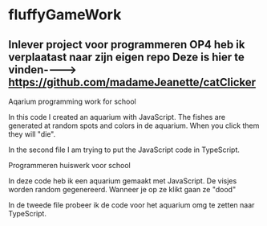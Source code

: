 # fluffyGameWork
Inlever project voor programmeren OP4 heb ik verplaatast naar zijn eigen repo
Deze is hier te vinden----> https://github.com/madameJeanette/catClicker
----------------------------------------------------------------------------------------------------------------------


Aqarium
programming work for school

In this code I created an aquarium with JavaScript.
The fishes are generated at random spots and colors in de aquarium.
When you click them they will "die".

In the second file I am trying to put the JavaScript code in TypeScript.


Programmeren huiswerk voor school

In deze code heb ik een aquarium gemaakt met JavaScript. 
De visjes worden random gegenereerd.
Wanneer je op ze klikt gaan ze "dood"

In de tweede file probeer ik de code voor het aquarium omg te zetten naar TypeScript.
